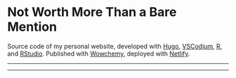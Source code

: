 # Not Worth More Than a Bare Mention

Source code of my personal website, developed with [Hugo](https://themes.gohugo.io/), [VSCodium](https://vscodium.com/), [R](https://cran.r-project.org/), and [RStudio](https://rstudio.com/). Published with [Wowchemy](https://wowchemy.com/), deployed with [Netlify](https://www.netlify.com/).

***
***